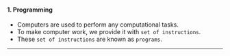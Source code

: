 #### 1. Programming
- Computers are used to perform any computational tasks. 
- To make computer work, we provide it with `set of instructions`. 
- These `set of instructions` are known as `programs`.

---
